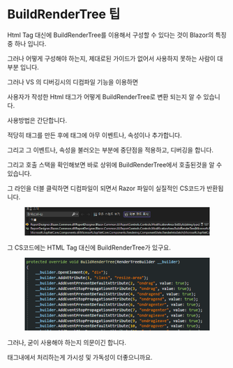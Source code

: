 # BuildRenderTree 팁

Html Tag 대신에 BuildRenderTree를 이용해서 구성할 수 있다는 것이 Blazor의 특징 중 하나 입니다.&#x20;

그러나 어떻게 구성해야 하는지, 제대로된 가이드가 없어서 사용하지 못하는 사람이 대부분 입니다.&#x20;



그러나  VS 의 디버깅시의 디컴파일 기능을 이용하면&#x20;

사용자가 작성한 Html 태그가 어떻게 BuildRenderTree로 변환 되는지 알 수 있습니다.&#x20;



사용방법은 간단합니다.&#x20;

적당히 태그를 만든 후에 태그에 아무 이벤트나, 속성이나 추가합니다.

그리고 그 이벤트나, 속성을 불러오는 부분에 중단점을 적용하고, 디버깅을 합니다.&#x20;



그리고 호출 스택을 확인해보면 바로 상위에 BuildRenderTree에서 호출된것을 알 수 있습니다.

그 라인을 더블 클릭하면 디컴파일이 되면서 Razor 파일이 실질적인 CS코드가 반환됩니다.

<figure><img src="../.gitbook/assets/image (14).png" alt=""><figcaption></figcaption></figure>

그 CS코드에는 HTML Tag 대신에 BuildRenderTree가 있구요.&#x20;

<figure><img src="../.gitbook/assets/image (1) (1) (1).png" alt=""><figcaption></figcaption></figure>

그러나, 굳이 사용해야 하는지 의문이긴 합니다.&#x20;

태그내에서 처리하는게 가시성 및 가독성이 더좋으니까요.&#x20;
